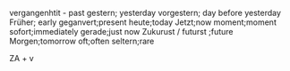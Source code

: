 vergangenhtit - past
gestern; yesterday
vorgestern; day before yesterday
Früher; early
geganvert;present
heute;today
Jetzt;now
moment;moment
sofort;immediately
gerade;just now
Zukurust / futurst ;future
Morgen;tomorrow
oft;often
seltern;rare

ZA + v

